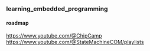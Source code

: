 ### learning_embedded_programming

#### roadmap

https://www.youtube.com/@ChipCamp
https://www.youtube.com/@StateMachineCOM/playlists
